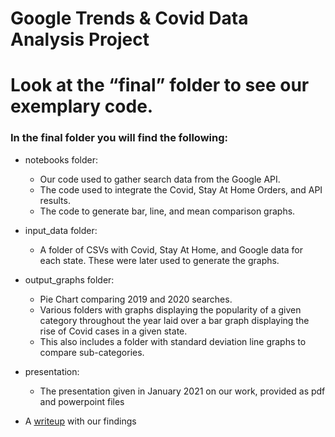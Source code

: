# Google Trends & Covid Data Analysis Project

# Look at the “final” folder to see our exemplary code. 

### In the final folder you will find the following:
* notebooks folder: 
    - Our code used to gather search data from the Google API.
    - The code used to integrate the Covid, Stay At Home Orders, and API results. 
    - The code to generate bar, line, and mean comparison graphs.
 
* input_data folder:
    - A folder of CSVs with Covid, Stay At Home, and Google data for each state. These were later used to generate the graphs.

* output_graphs folder:
    - Pie Chart comparing 2019 and 2020 searches.
    - Various folders with graphs displaying the popularity of a given category throughout the year laid over a bar graph displaying the rise of Covid cases in a given state.
    - This also includes a folder with standard deviation line graphs to compare sub-categories. 

* presentation:
    - The presentation given in January 2021 on our work, provided as pdf and powerpoint files

* A [writeup](/final/writeup.md) with our findings 

